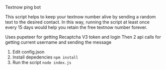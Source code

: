 Textnow ping bot

This script helps to keep your textnow number alive by sending a random text to the desired contact. 
In this way, running the script at least once every 15 days would help you retain the free textnow number forever.

Uses pupeteer for getting Recaptcha V3 token and login
Then 2 api calls for getting current username and sending the message

1. Edit config.json
2. Install depedencies `npm install`
3. Run the script `node index.js`